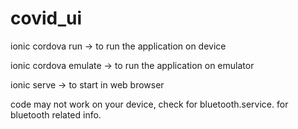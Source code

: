 # covid_ui
ionic cordova run -> to run the application on device

ionic cordova emulate -> to run the application on emulator

ionic serve -> to start in web browser

code may not work on your device, check for bluetooth.service. for bluetooth related info.
